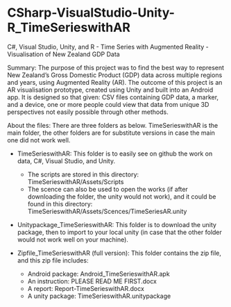 # CSharp-VisualStudio-Unity-R_TimeSerieswithAR
C#, Visual Studio, Unity, and R - Time Series with Augmented Reality - Visualisation of New Zealand GDP Data

Summary: The purpose of this project was to find the best way to represent New Zealand’s Gross Domestic Product (GDP) data across multiple regions and years, using Augmented Reality (AR). The outcome of this project is an AR visualisation prototype, created using Unity and built into an Android app. It is designed so that given: CSV files containing GDP data, a marker, and a device, one or more people could view that data from unique 3D perspectives not easily possible through other methods.

About the files: There are three folders as below. TimeSerieswithAR is the main folder, the other folders are for substitute versions in case the main one did not work well.

- TimeSerieswithAR: This folder is to easily see on github the work on data, C#, Visual Studio, and Unity.
  + The scripts are stored in this directory: TimeSerieswithAR/Assets/Scripts
  + The scence can also be used to open the works (if after downloading the folder, the unity would not work), and it could be found in this directory: TimeSerieswithAR/Assets/Scences/TimeSeriesAR.unity
  
- Unitypackage_TimeSerieswithAR: This folder is to download the unity package, then to import to your local unity (in case that the other folder would not work well on your machine).

- Zipfile_TimeSerieswithAR (full version): This folder contains the zip file, and this zip file includes:
  + Android package: Android_TimeSerieswithAR.apk
  + An instruction: PLEASE READ ME FIRST.docx
  + A report: Report-TimeSerieswithAR.docx
  + A unity package: TimeSerieswithAR.unitypackage
